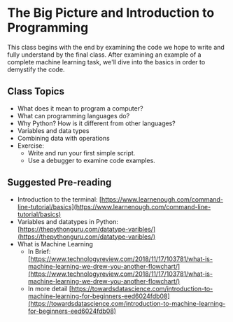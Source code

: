 # The Big Picture and Introduction to Programming

This class begins with the end by examining the code we hope to write and fully understand by the final class. After examining an example of a complete machine learning task, we'll dive into the basics in order to demystify the code.  

## Class Topics

* What does it mean to program a computer?
* What can programming languages do?
* Why Python? How is it different from other languages?
* Variables and data types
* Combining data with operations
* Exercise: 
    * Write and run your first simple script.
    * Use a debugger to examine code examples.

## Suggested Pre-reading

* Introduction to the terminal: [https://www.learnenough.com/command-line-tutorial/basics](https://www.learnenough.com/command-line-tutorial/basics)
* Variables and datatypes in Python: [https://thepythonguru.com/datatype-varibles/](https://thepythonguru.com/datatype-varibles/)
* What is Machine Learning
    * In Brief: [https://www.technologyreview.com/2018/11/17/103781/what-is-machine-learning-we-drew-you-another-flowchart/](https://www.technologyreview.com/2018/11/17/103781/what-is-machine-learning-we-drew-you-another-flowchart/)
    * In more detail [https://towardsdatascience.com/introduction-to-machine-learning-for-beginners-eed6024fdb08](https://towardsdatascience.com/introduction-to-machine-learning-for-beginners-eed6024fdb08)